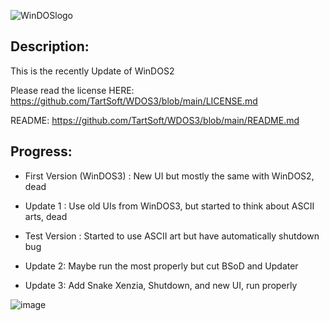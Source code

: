 
     
![WinDOSlogo](https://user-images.githubusercontent.com/92847004/143155049-be24b7ae-7464-4093-9215-fc39d51c8360.png)



Description:
----
This is the recently Update of WinDOS2

Please read the license HERE:
https://github.com/TartSoft/WDOS3/blob/main/LICENSE.md


README:
https://github.com/TartSoft/WDOS3/blob/main/README.md

Progress:
----

- First Version (WinDOS3) : New UI but mostly the same with WinDOS2, dead

- Update 1 : Use old UIs from WinDOS3, but started to think about ASCII arts, dead

- Test Version : Started to use ASCII art but have automatically shutdown bug

- Update 2: Maybe run the most properly but cut BSoD and Updater

- Update 3: Add Snake Xenzia, Shutdown, and new UI, run properly




![image](https://user-images.githubusercontent.com/92847004/143979364-af516654-5ea7-493e-bfb5-b8b1ef8cf394.png)








